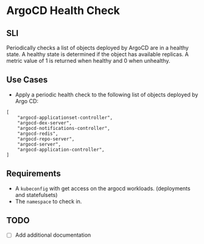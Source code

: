 # ArgoCD Health Check
## SLI
Periodically checks a list of objects deployed by ArgoCD are in a healthy state. A healthy state is determined if the object has available replicas. A metric value of 1 is returned when healthy and 0 when unhealthy.

## Use Cases
- Apply a periodic health check to the following list of objects deployed by Argo CD:
```
[
    "argocd-applicationset-controller",
    "argocd-dex-server",
    "argocd-notifications-controller",
    "argocd-redis",
    "argocd-repo-server",
    "argocd-server",
    "argocd-application-controller",
]
```

## Requirements
- A `kubeconfig` with get access on the argocd workloads. (deployments and statefulsets)
- The `namespace` to check in.

## TODO
- [ ] Add additional documentation